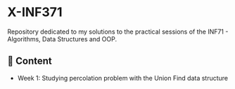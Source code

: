 # X-INF371
Repository dedicated to my solutions to the practical sessions of the INF71 - Algorithms, Data Structures and OOP.

## :bookmark_tabs: Content

* Week 1: Studying percolation problem with the Union Find data structure 
